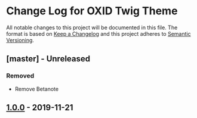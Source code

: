# Change Log for OXID Twig Theme

All notable changes to this project will be documented in this file.
The format is based on [Keep a Changelog](http://keepachangelog.com/)
and this project adheres to [Semantic Versioning](http://semver.org/).

## [master] - Unreleased

### Removed
- Remove Betanote

## [1.0.0] - 2019-11-21

[1.0.0]: https://github.com/OXID-eSales/twig-theme/compare/v1.0.0...v1.0.0